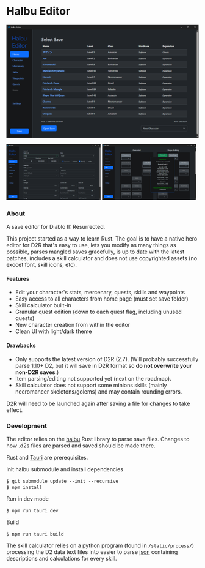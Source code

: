 
# Halbu Editor

<img src="static/screenshots/home.png" />
<p float="left">
  <img src="static/screenshots/character.png" width="49%" /> 
  <img src="static/screenshots/skills.png" width="49%" />
</p>




###  About

A save editor for Diablo II: Resurrected.

This project started as a way to learn Rust. The goal is to have a native hero editor for D2R that's easy to use, lets you modify as many things as possible, parses mangled saves gracefully, is up to date with the latest patches,  includes a skill calculator and does not use copyrighted assets (no exocet font, skill icons, etc).

#### Features

* Edit your character's stats, mercenary, quests, skills and waypoints
* Easy access to all characters from home page (must set save folder)
* Skill calculator built-in
* Granular quest edition (down to each quest flag, including unused quests)
* New character creation from within the editor
* Clean UI with light/dark theme

#### Drawbacks
* Only supports the latest version of D2R (2.7). (Will probably successfully parse 1.10+ D2, but it will save in D2R format so **do not overwrite your non-D2R saves**.)
* Item parsing/editing not supported yet (next on the roadmap).
* Skill calculator does not support some minions skills (mainly necromancer skeletons/golems) and may contain rounding errors.

D2R will need to be launched again after saving a file for changes to take effect.


### Development

The editor relies on the [halbu](https://github.com/feored/halbu) Rust library to parse save files.
Changes to how .d2s files are parsed and saved should be made there. 

Rust and [Tauri](https://tauri.app/v1/guides/getting-started/prerequisites) are prerequisites.

Init halbu submodule and install dependencies
```
$ git submodule update --init --recursive
$ npm install
```
 
Run in dev mode
```
$ npm run tauri dev
```

Build
```
$ npm run tauri build
```

The skill calculator relies on a python program (found in `/static/process/`) processing the D2 data text files into easier to parse [json](/static/skills_complete.json) containing descriptions and calculations for every skill.


